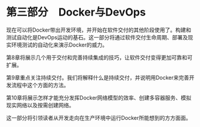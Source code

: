 # 第三部分　Docker与DevOps

现在可以将Docker带出开发环境，并开始在软件交付的其他阶段使用了。构建和测试自动化是DevOps运动的基石。这一部分将通过软件交付生命周期、部署及现实环境测试的自动化来演示Docker的威力。

第8章将展示几个用于交付和完善持续集成的技巧，让软件交付变得更加可靠和可扩展。

第9章重点关注持续交付。我们将解释什么是持续交付，并说明用Docker来完善开发流程中这个方面的方法。

第10章将展示怎样才能充分发挥Docker网络模型的效率、创建多容器服务、模拟现实网络以及按需创建网络。

这一部分将引领读者从开发走向在生产环境中运行Docker所能想到的方方面面。



